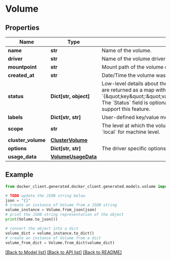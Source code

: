 # Volume


## Properties

Name | Type | Description | Notes
------------ | ------------- | ------------- | -------------
**name** | **str** | Name of the volume. | 
**driver** | **str** | Name of the volume driver used by the volume. | 
**mountpoint** | **str** | Mount path of the volume on the host. | 
**created_at** | **str** | Date/Time the volume was created. | [optional] 
**status** | **Dict[str, object]** | Low-level details about the volume, provided by the volume driver. Details are returned as a map with key/value pairs: &#x60;{\&quot;key\&quot;:\&quot;value\&quot;,\&quot;key2\&quot;:\&quot;value2\&quot;}&#x60;.  The &#x60;Status&#x60; field is optional, and is omitted if the volume driver does not support this feature.  | [optional] 
**labels** | **Dict[str, str]** | User-defined key/value metadata. | 
**scope** | **str** | The level at which the volume exists. Either &#x60;global&#x60; for cluster-wide, or &#x60;local&#x60; for machine level.  | [default to 'local']
**cluster_volume** | [**ClusterVolume**](ClusterVolume.md) |  | [optional] 
**options** | **Dict[str, str]** | The driver specific options used when creating the volume.  | 
**usage_data** | [**VolumeUsageData**](VolumeUsageData.md) |  | [optional] 

## Example

```python
from docker_client.generated.docker_client.generated.models.volume import Volume

# TODO update the JSON string below
json = "{}"
# create an instance of Volume from a JSON string
volume_instance = Volume.from_json(json)
# print the JSON string representation of the object
print(Volume.to_json())

# convert the object into a dict
volume_dict = volume_instance.to_dict()
# create an instance of Volume from a dict
volume_from_dict = Volume.from_dict(volume_dict)
```
[[Back to Model list]](../README.md#documentation-for-models) [[Back to API list]](../README.md#documentation-for-api-endpoints) [[Back to README]](../README.md)


